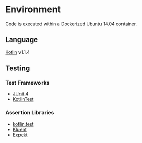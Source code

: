 # Environment

Code is executed within a Dockerized Ubuntu 14.04 container.

## Language

[Kotlin](https://kotlinlang.org/) v1.1.4

## Testing

### Test Frameworks

- [JUnit 4](http://junit.org/junit4/)
- [KotlinTest](https://github.com/kotlintest/kotlintest)

### Assertion Libraries

- [kotlin.test](https://kotlinlang.org/api/latest/kotlin.test/kotlin.test)
- [Kluent](https://github.com/MarkusAmshove/Kluent)
- [Expekt](https://github.com/winterbe/expekt)

